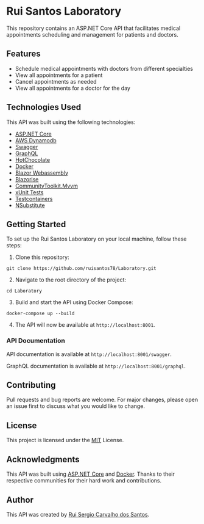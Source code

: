 # Rui Santos Laboratory

This repository contains an ASP.NET Core API that facilitates medical appointments scheduling and management for patients and doctors.

## Features
- Schedule medical appointments with doctors from different specialties
- View all appointments for a patient
- Cancel appointments as needed
- View all appointments for a doctor for the day

## Technologies Used
This API was built using the following technologies:

- [ASP.NET Core](https://dotnet.microsoft.com/apps/aspnet)
- [AWS Dynamodb](https://aws.amazon.com/en/pm/dynamodb/)
- [Swagger](https://swagger.io/)
- [GraphQL](https://graphql.org/)
- [HotChocolate](https://chillicream.com/docs/hotchocolate/v13)
- [Docker](https://www.docker.com/)
- [Blazor Webassembly](https://dotnet.microsoft.com/en-us/apps/aspnet/web-apps/blazor)
- [Blazorise](https://blazorise.com/)
- [CommunityToolkit.Mvvm](https://learn.microsoft.com/en-us/dotnet/communitytoolkit/mvvm/)
- [xUnit Tests](https://xunit.net/)
- [Testcontainers](https://dotnet.testcontainers.org/)
- [NSubstitute](https://nsubstitute.github.io/)

## Getting Started
To set up the Rui Santos Laboratory on your local machine, follow these steps:

1. Clone this repository:
```
git clone https://github.com/ruisantos78/Laboratory.git
```

2. Navigate to the root directory of the project:
```
cd Laboratory
```

3. Build and start the API using Docker Compose:
```
docker-compose up --build
```

4. The API will now be available at `http://localhost:8001`.

### API Documentation

API documentation is available at `http://localhost:8001/swagger`.

GraphQL documentation is available at `http://localhost:8001/graphql`.

## Contributing

Pull requests and bug reports are welcome. For major changes, please open an issue first to discuss what you would like to change.

## License

This project is licensed under the [MIT](https://opensource.org/licenses/MIT) License.

## Acknowledgments

This API was built using [ASP.NET Core](https://dotnet.microsoft.com/apps/aspnet) and [Docker](https://www.docker.com/). Thanks to their respective communities for their hard work and contributions.

## Author

This API was created by [Rui Sergio Carvalho dos Santos](https://github.com/ruisantos78).
